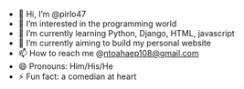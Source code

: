 - 👋 Hi, I’m @pirlo47
- 👀 I’m interested in the programming world 
- 🌱 I’m currently learning Python, Django, HTML, javascript 
- 💞️ I’m currently aiming to build my personal website
- 📫 How to reach me @ntoahaep108@gmail.com
- 😄 Pronouns: Him/His/He
- ⚡ Fun fact: a comedian at heart 

<!---
pirlo47/pirlo47 is a ✨ special ✨ repository because its `README.md` (this file) appears on your GitHub profile.
You can click the Preview link to take a look at your changes.
--->
